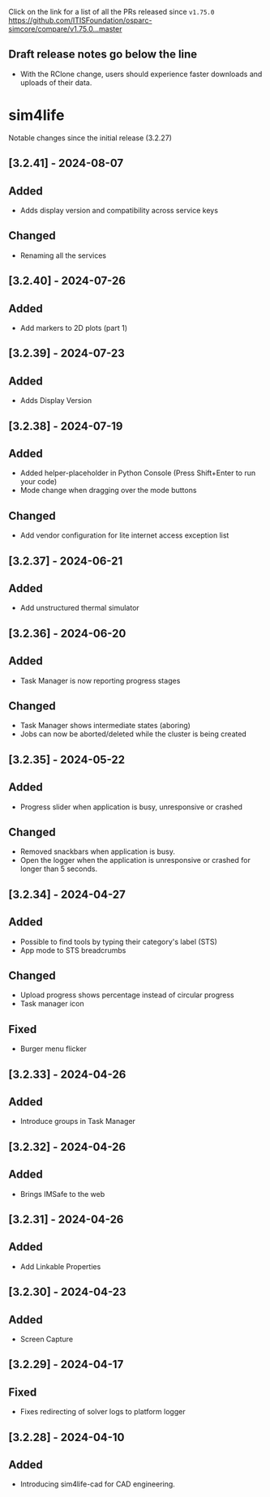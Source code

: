 Click on the link for a list of all the PRs released since `v1.75.0` 
https://github.com/ITISFoundation/osparc-simcore/compare/v1.75.0...master

**Draft release notes go below the line**
---
- With the RClone change, users should experience faster downloads and uploads of their data.

# sim4life

Notable changes since the initial release (3.2.27)

## [3.2.41] - 2024-08-07

## Added

- Adds display version and compatibility across service keys

## Changed

- Renaming all the services


## [3.2.40] - 2024-07-26

## Added

- Add markers to 2D plots (part 1)

## [3.2.39] - 2024-07-23

## Added

- Adds Display Version

## [3.2.38] - 2024-07-19

## Added

- Added helper-placeholder in Python Console (Press Shift+Enter to run your code)
- Mode change when dragging over the mode buttons

## Changed

- Add vendor configuration for lite internet access exception list

## [3.2.37] - 2024-06-21

## Added

- Add unstructured thermal simulator

## [3.2.36] - 2024-06-20

## Added

- Task Manager is now reporting progress stages

## Changed

- Task Manager shows intermediate states (aboring)
- Jobs can now be aborted/deleted while the cluster is being created

## [3.2.35] - 2024-05-22

## Added

- Progress slider when application is busy, unresponsive or crashed

## Changed

- Removed snackbars when application is busy.
- Open the logger when the application is unresponsive or crashed for longer than 5 seconds.

## [3.2.34] - 2024-04-27

## Added

- Possible to find tools by typing their category's label (STS)
- App mode to STS breadcrumbs

## Changed

- Upload progress shows percentage instead of circular progress
- Task manager icon

## Fixed

- Burger menu flicker

## [3.2.33] - 2024-04-26

## Added

- Introduce groups in Task Manager

## [3.2.32] - 2024-04-26

## Added

- Brings IMSafe to the web

## [3.2.31] - 2024-04-26

## Added

- Add Linkable Properties

## [3.2.30] - 2024-04-23

## Added

- Screen Capture

## [3.2.29] - 2024-04-17

## Fixed

- Fixes redirecting of solver logs to platform logger

## [3.2.28] - 2024-04-10

## Added

- Introducing sim4life-cad for CAD engineering.
